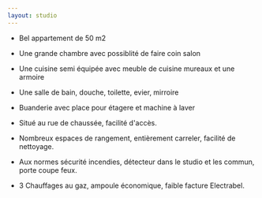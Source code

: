```yaml
---
layout: studio 
---
```



* Bel appartement de 50 m2  

* Une grande chambre avec possiblité de faire coin salon  

* Une cuisine semi équipée avec meuble de cuisine mureaux et une armoire   

* Une salle de bain, douche, toilette, evier, mirroire   

* Buanderie avec place pour étagere et machine à laver   

* Situé au rue de chaussée, facilité d'accès. 

* Nombreux espaces de rangement, entièrement carreler, facilité de nettoyage. 

* Aux normes sécurité incendies, détecteur dans le studio et les commun, porte coupe feux.  

* 3 Chauffages au gaz, ampoule économique, faible facture Electrabel.

